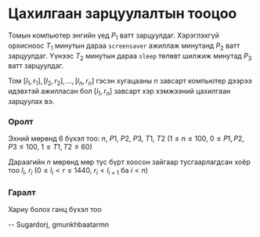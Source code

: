 Цахилгаан зарцуулалтын тооцоо
=============================
Томын компьютер энгийн үед $P_1$ ватт зарцуулдаг. Хэрэглэхгүй орхисноос $T_1$
минутын дараа `screensaver` ажиллаж минутанд $P_2$ ватт зарцуулдаг. Үүнээс $T_2$
минутын дараа `sleep` төлөвт шилжиж минутад $P_3$ ватт зарцуулдаг.

Том $[l_1, r_1], [l_2, r_2], ... , [l_n, r_n]$ гэсэн хугацааны $n$ завсарт
компьютер дээрээ идэвхтэй ажилласан бол $[l_1, r_n]$ завсарт хэр хэмжээний
цахилгаан зарцуулах вэ.


### Оролт
Эхний мөрөнд 6 бүхэл тоо: $n$, $P1$, $P2$, $P3$, $T1$, $T2$
($1 ≤ n ≤ 100$, $0 ≤ P1, P2, P3 ≤ 100$, $1 ≤ T1, T2 ≤ 60$)

Дараагийн $n$ мөрөнд мөр тус бүрт хоосон зайгаар тусгаарлагдсан хоёр тоо $l_i$, $r_i$
($0 ≤ l_i < r ≤ 1440$, $r_i < l_{i+1}$ ба $i < n$)


### Гаралт
Хариу болох ганц бүхэл тоо

-- Sugardorj, gmunkhbaatarmn

